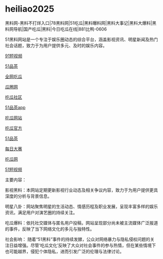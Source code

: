 # heiliao2025
黑料网-黑料不打烊入口|78黑料网|51吃瓜|黑料曝料网|黑料大事记|黑料大爆料|黑料网导航|国产吃瓜|黑料|今日吃瓜在线|881比鸭-0606

51黑料网站是一个专注于娱乐圈动态的综合平台，涵盖影视资讯、明星新闻及热门社会话题，致力于为用户提供多元、及时的娱乐内容。

<a href="https://91duanshipin-01.pages.dev/">91短视频</a>

<a href="https://51pinchazui.pages.dev/">51品茶</a>

<a href="https://cg4-21.pages.dev/">全网吃瓜</a>

<a href="https://cg6-21.pages.dev/">瓜圈网</a>

<a href="https://cg5-24.pages.dev/">吃瓜社区</a>

<a href="https://pc10-24.pages.dev/">51品茶app</a>

<a href="https://cg1-27.pages.dev/">吃瓜网站</a>

<a href="https://cg5-37.pages.dev/">吃瓜官方</a>

<a href="https://pc8-34.pages.dev/">51品茶</a>

<a href="https://pc1-26.pages.dev/">每日大赛</a>

<a href="https://cg1-39.pages.dev/">吃瓜网</a>

<a href="https://pc2-25.pages.dev/">51短视频</a>

主要内容：

影视黑料：本网站定期更新影视行业动态及相关争议内容，致力于为用户提供更具深度的分析与背景信息。

明星八卦：网站聚焦明星的生活动态、情感历程及职业发展，呈现丰富多样的娱乐资讯，满足用户对演艺圈的持续关注。

吃瓜爆料：依托社交媒体与匿名用户投稿，网站呈现部分尚未被主流媒体广泛报道的事件，反映了当下网络文化的多元与独特性。

社会影响：
随着“51黑料”事件的持续发酵，公众对网络暴力与隐私侵权问题的关注日益增强。尽管‘吃瓜文化’反映了大众对社会事件的参与热情，但在某些情境下也可能越界，侵犯个体隐私，进而引发广泛的伦理与法律讨论。

